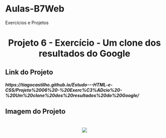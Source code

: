 # Aulas-B7Web
Exercícios e Projetos
<br/>
<h1 align="center">
    Projeto 6 - Exercício - Um clone dos resultados do Google
</h1>

## Link do Projeto
<h5>
https://tiagocastilho.github.io/Estudo---HTML-e-CSS/Projeto%2006%20-%20Exerc%C3%ADcio%20-%20Um%20clone%20dos%20resultados%20do%20Google/
</h5>

## Imagem do Projeto
<h1 align="center">
<img src="...">
</h1>
